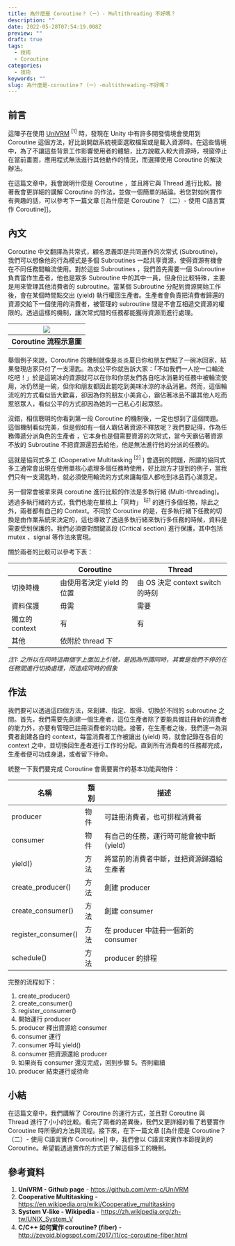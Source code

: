 ```yaml
---
title: 為什麼是 Coroutine？（ㄧ）- Multithreading 不好嗎？
description: ""
date: 2022-05-28T07:54:19.008Z
preview: ""
draft: true
tags:
  - 技術
  - Coroutine
categories:
  - 技術
keywords: ""
slug: 為什麼是-coroutine？（ㄧ）-multithreading-不好嗎？
---
```


<!--more-->
## 前言

這陣子在使用 [UniVRM](https://github.com/vrm-c/UniVRM) <sup>[1]</sup> 時，發現在 Unity 中有許多開發情境會使用到 Coroutine 這個方法，好比說開啟系統視窗選取檔案或是載入資源時。在這些情境中，為了不讓這些背景工作影響使用者的體驗，比方說載入較大資源時，視窗停止在當前畫面，應用程式無法進行其他動作的情況，而選擇使用 Coroutine 的解決辦法。

在這篇文章中，我會說明什麼是 Coroutine ，並且將它與 Thread 進行比較。接著我會更詳細的講解 Coroutine 的作法，並做一個簡單的結論。若您對如何實作有興趣的話，可以參考下一篇文章 [[為什麼是 Coroutine？（二）- 使用 C語言實作 Coroutine]]。

## 內文
Coroutine 中文翻譯為共常式，顧名思義即是共同運作的次常式 (Subroutine)，我們可以想像他的行為模式是多個 Subroutines 一起共享資源，使得資源有機會在不同任務間輪流使用。對於這些 Subroutines ，我們首先需要一個 Subroutine 負責當作生產者，他也是眾多 Subroutine 中的其中一員，但身份比較特殊，主要是用來管理其他消費者的 subroutine。當某個 Subroutine 分配到資源開始工作後，會在某個時間點交出 (yield) 執行權回生產者。生產者會負責把消費者歸還的資源交給下一個使用的消費者，被管理的 subroutine 間是不會互相遞交資源的權限的。透過這樣的機制，讓次常式間的任務都能獲得資源而進行處理。

| ![](https://i.imgur.com/OeMDfvn.png ) |
| --- |
| **Coroutine 流程示意圖** |

舉個例子來說，Coroutine 的機制就像是炎炎夏日你和朋友們點了一碗冰回家，結果發現店家只付了一支湯匙。為求公平你就告訴大家：「不如我們一人挖一口輪流吃吧！」於是這碗冰的資源就可以在你和你朋友們各自吃冰消暑的任務中被輪流使用，冰仍然是一碗，但你和朋友都因此能吃到美味冰涼的冰品消暑。然而，這個輪流吃的方式看似皆大歡喜，卻因為你的朋友小美貪心，霸佔著冰品不讓其他人吃而惹怒眾人，看似公平的方式卻因為她的一己私心引起眾怒。

沒錯，相信聰明的你看到第一段 Coroutine 的機制後，一定也想到了這個問題。這個機制看似完美，但是假如有一個人霸佔著資源不釋放呢？我們要記得，作為任務傳遞分派角色的生產者 ，它本身也是個需要資源的次常式，當今天霸佔著資源不放的 Subroutine 不把資源還回去給他，他是無法進行他的分派的任務的。

這就是協同式多工 (Cooperative Multitasking <sup>[2]</sup> ) 會遇到的問題，所謂的協同式多工通常會出現在使用單核心處理多個任務時使用，好比說方才提到的例子，當我們只有一支湯匙時，就必須使用輪流的方式來讓每個人都吃到冰品而心滿意足。

另一個常會被拿來與 coroutine 進行比較的作法是多執行緒 (Multi-threading)。透過多執行緒的方式，我們也能在單核上「同時」 <sup>註1</sup> 的進行多個任務，除此之外，兩者都有自己的 Context。不同於 Coroutine 的是，在多執行緒下任務的切換是由作業系統來決定的，這也導致了透過多執行緒來執行多任務的時候，資料是需要受到保護的。我們必須要對關鍵區段 (Critical section) 進行保護，其中包括 mutex 、signal 等作法來實現。

關於兩者的比較可以參考下表：

| | Coroutine | Thread |
|---|---|---|
| 切換時機 | 由使用者決定 yield 的位置 | 由 OS 決定 context switch 的時刻 |
| 資料保護 | 毋需 | 需要 |
| 獨立的 context | 有 | 有 |
| 其他 | 依附於 thread 下 | |

*注1: 之所以在同時這兩個字上面加上引號，是因為所謂同時，其實是我們不停的在任務間進行切換處理，而造成同時的假象*

## 作法

我們要可以透過這四個方法，來創建、指定、取得、切換於不同的 subroutine 之間。首先，我們需要先創建一個生產者，這位生產者除了要能具備註冊新的消費者的能力外，亦要有管理已註冊消費者的功能。接著，在生產者之後，我們逐一為消費者創建各自的 context，每當消費者工作被讓出 (yield) 時，就會記錄在各自的 context 之中，並切換回生產者進行工作的分配。直到所有消費者的任務都完成，生產者便可功成身退，或者留下待命。

統整一下我們要完成 Coroutine 會需要實作的基本功能與物件：

| 名稱 | 類別 | 描述 |
|---|---|---|
| producer | 物件 | 可註冊消費者，也可排程消費者 |
| consumer | 物件 | 有自己的任務，運行時可能會被中斷 (yield) |
| yield() | 方法 | 將當前的消費者中斷，並把資源歸還給生產者 |
| create_producer() | 方法 | 創建 producer |
| create_consumer() | 方法 | 創建 consumer |
| register_consumer() | 方法 | 在 producer 中註冊一個新的 consumer|
| schedule() | 方法 | producer 的排程 |

完整的流程如下：

1. create_producer()
2. create_consumer()
3. register_consumer()
4. 開始運行 producer
5. producer 釋出資源給 consumer
6. consumer 運行
7. consumer 呼叫 yield()
8. consumer 把資源還給 producer
9. 如果尚有 consumer 還沒完成，回到步驟 5。否則繼續
10. producer 結束運行或待命

## 小結

在這篇文章中，我們講解了 Coroutine 的運行方式，並且對 Coroutine 與 Thread 進行了小小的比較。看完了兩者的差異後，我們又更詳細的看了若要實作 Coroutine 時所需的方法與流程。接下來，在下一篇文章 [[為什麼是 Coroutine？（二）- 使用 C語言實作 Coroutine]] 中，我們會以 C語言來實作本節提到的 Coroutine。希望能透過實作的方式更了解這個多工的機制。

## 參考資料
1. **UniVRM - Github page** - https://github.com/vrm-c/UniVRM
2. **Cooperative Multitasking** - https://en.wikipedia.org/wiki/Cooperative_multitasking
3. **System V-like - Wikipedia** - https://zh.wikipedia.org/zh-tw/UNIX_System_V
4. **C/C++ 如何實作 coroutine? (fiber)** - http://zevoid.blogspot.com/2017/11/cc-coroutine-fiber.html